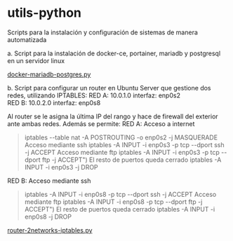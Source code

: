 # utils-python
Scripts para la instalación y configuración de sistemas de manera automatizada

a. Script para la instalación de docker-ce, portainer, mariadb y postgresql en un servidor linux

[docker-mariadb-postgres.py](https://github.com/darioaxel/utils-python/blob/main/docker-mariadb-postgres.py)

b. Script para configurar un router en Ubuntu Server que gestione dos redes, utilizando IPTABLES:
  RED A: 10.0.1.0   interfaz: enp0s2  
  RED B: 10.0.2.0   interfaz: enp0s8
  
 Al router se le asigna la última IP del rango y hace de firewall del exterior ante ambas redes. 
 Además se permite: 
   RED A: Acceso a internet
   > iptables --table nat -A POSTROUTING -o enp0s2 -j MASQUERADE
          Acceso mediante ssh
   > iptables -A INPUT -i enp0s3 -p tcp --dport ssh -j ACCEPT
          Acceso mediante ftp
   > iptables -A INPUT -i enp0s3 -p tcp --dport ftp -j ACCEPT")
          El resto de puertos queda cerrado
   > iptables -A INPUT -i enp0s3 -j DROP
   
   
   RED B:  Acceso mediante ssh
   > iptables -A INPUT -i enp0s8 -p tcp --dport ssh -j ACCEPT
          Acceso mediante ftp
   > iptables -A INPUT -i enp0s8 -p tcp --dport ftp -j ACCEPT")
          El resto de puertos queda cerrado
   > iptables -A INPUT -i enp0s8 -j DROP
   
   [router-2networks-iptables.py](https://github.com/darioaxel/utils-python/blob/main/router-2networks-iptables.py)
